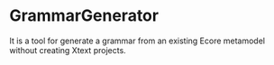 # GrammarGenerator
It is a tool for generate a grammar from an existing Ecore metamodel without creating Xtext projects.
